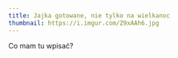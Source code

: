 ```yaml
---
title: Jajka gotowane, nie tylko na wielkanoc
thumbnail: https://i.imgur.com/Z9xAAh6.jpg
---
```


Co mam tu wpisać?
